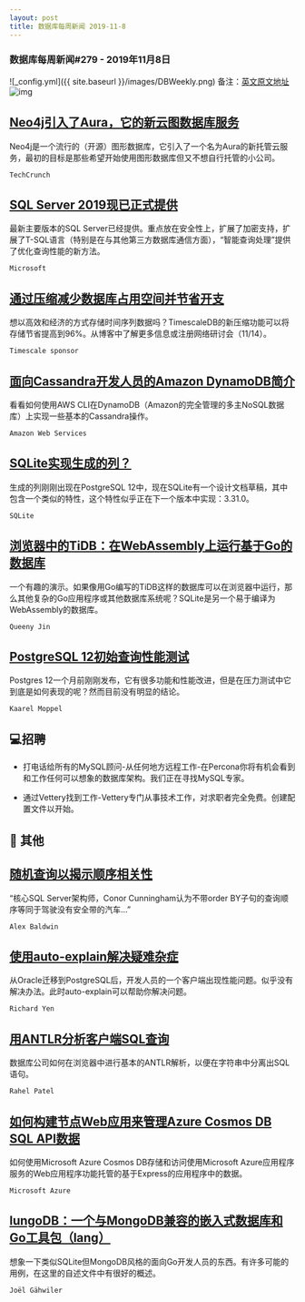 ```yaml
---
layout: post
title: 数据库每周新闻 2019-11-8
---
```

### 数据库每周新闻#279 - 2019年11月8日
![_config.yml]({{ site.baseurl }}/images/DBWeekly.png)
备注：[英文原文地址](https://dbweekly.com/issues/279)
![img](https://res.cloudinary.com/cpress/image/upload/w_1280,e_sharpen:60/v1573220521/j2lht58kcsefavqck9ny.png)


## [Neo4j引入了Aura，它的新云图数据库服务](https://dbweekly.com/link/79727/web)
Neo4j是一个流行的（开源）图形数据库，它引入了一个名为Aura的新托管云服务，最初的目标是那些希望开始使用图形数据库但又不想自行托管的小公司。

`TechCrunch`


## [SQL Server 2019现已正式提供](https://dbweekly.com/link/79729/web)
最新主要版本的SQL Server已经提供。重点放在安全性上，扩展了加密支持，扩展了T-SQL语言（特别是在与其他第三方数据库通信方面），“智能查询处理”提供了优化查询性能的新方法。

`Microsoft`


## [通过压缩减少数据库占用空间并节省开支](https://dbweekly.com/link/79730/web)
想以高效和经济的方式存储时间序列数据吗？TimescaleDB的新压缩功能可以将存储节省提高到96%。从博客中了解更多信息或注册网络研讨会（11/14）。

`Timescale sponsor`


## [面向Cassandra开发人员的Amazon DynamoDB简介](https://dbweekly.com/link/79732/web)
看看如何使用AWS CLI在DynamoDB（Amazon的完全管理的多主NoSQL数据库）上实现一些基本的Cassandra操作。

`Amazon Web Services`


## [SQLite实现生成的列？](https://dbweekly.com/link/79733/web)
生成的列刚刚出现在PostgreSQL 12中，现在SQLite有一个设计文档草稿，其中包含一个类似的特性，这个特性似乎正在下一个版本中实现：3.31.0。

`SQLite`


## [浏览器中的TiDB：在WebAssembly上运行基于Go的数据库](https://dbweekly.com/link/79734/web)
一个有趣的演示。如果像用Go编写的TiDB这样的数据库可以在浏览器中运行，那么其他复杂的Go应用程序或其他数据库系统呢？SQLite是另一个易于编译为WebAssembly的数据库。

`Queeny Jin`


## [PostgreSQL 12初始查询性能测试](https://dbweekly.com/link/79736/web)
Postgres 12一个月前刚刚发布，它有很多功能和性能改进，但是在压力测试中它到底是如何表现的呢？然而目前没有明显的结论。

`Kaarel Moppel`
## 💻招聘


- 打电话给所有的MySQL顾问-从任何地方远程工作-在Percona你将有机会看到和工作任何可以想象的数据库架构。我们正在寻找MySQL专家。


- 通过Vettery找到工作-Vettery专门从事技术工作，对求职者完全免费。创建配置文件以开始。
## 📒 其他


## [随机查询以揭示顺序相关性](https://dbweekly.com/link/79739/web)
“核心SQL Server架构师，Conor Cunningham认为不带order BY子句的查询顺序等同于驾驶没有安全带的汽车…”

`Alex Baldwin`




## [使用auto-explain解决疑难杂症](https://dbweekly.com/link/79740/web)
从Oracle迁移到PostgreSQL后，开发人员的一个客户端出现性能问题。似乎没有解决办法。此时auto-explain可以帮助你解决问题。

`Richard Yen`




## [用ANTLR分析客户端SQL查询](https://dbweekly.com/link/79741/web)
数据库公司如何在浏览器中进行基本的ANTLR解析，以便在字符串中分离出SQL语句。

`Rahel Patel`




## [如何构建节点Web应用来管理Azure Cosmos DB SQL API数据](https://dbweekly.com/link/79743/web)
如何使用Microsoft Azure Cosmos DB存储和访问使用Microsoft Azure应用程序服务的Web应用程序功能托管的基于Express的应用程序中的数据。

`Microsoft Azure`




## [lungoDB：一个与MongoDB兼容的嵌入式数据库和Go工具包（lang）](https://dbweekly.com/link/79744/web)
想象一下类似SQLite但MongoDB风格的面向Go开发人员的东西。有许多可能的用例，在这里的自述文件中有很好的概述。

`Joël Gähwiler`


